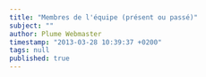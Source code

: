 ```yaml
---
title: "Membres de l'équipe (présent ou passé)"
subject: ""
author: Plume Webmaster
timestamp: "2013-03-28 10:39:37 +0200"
tags: null
published: true
---
```


[Simon Castellan]: http://perso.ens-lyon.fr/simon.castellan/
[Frédéric Prost]: http://perso.ens-lyon.fr/frederic.prost/
[Emmanuel Beffara]: http://perso.ens-lyon.fr/emmanuel.beffara/
[Aurélien Pardon]: http://perso.ens-lyon.fr/aurelien.pardon/
[Alexander Kreuzer Darmstadt]: http://www.mathematik.tu-darmstadt.de/~akreuzer/ (@ Darmstadt)
[Alexander Kreuzer]: http://perso.ens-lyon.fr/alexander.kreuzer/ (Alexander Kreuzer)
[Alexandre Miquel]: http://perso.ens-lyon.fr/alexandre.miquel/ (Alexandre Miquel)
[Antoine Madet]: http://www.pps.univ-paris-diderot.fr/~madet/ (Antoine Madet)
[Barbara Petit]: http://perso.ens-lyon.fr/barbara.petit/
[Colin Riba]: http://perso.ens-lyon.fr/colin.riba/ (Colin Riba)
[Damien Pous]: http://perso.ens-lyon.fr/damien.pous/  (Damien Pous)
[Daniel Hirschkoff]: http://perso.ens-lyon.fr/daniel.hirschkoff/ (Daniel Hirschkoff)
[Daniela Petrisan]: http://perso.ens-lyon.fr/daniela.petrisan/ (Daniela Petrisan)
[Erika de Benedetti]: http://perso.ens-lyon.fr/erika.de.benedetti/ (Erika de Benedetti @ Lyon)
[Erika de Benedetti Turin]: http://unito.academia.edu/ErikaDeBenedetti (Erika de Benedetti @ Turin)
[Fabio Zanasi Casa]: http://www.zanasi.com/fabio/ (@ casa sua)
[Fabio Zanasi]: http://perso.ens-lyon.fr/fabio.zanasi/ (Fabio Zanasi)
[Federico Aschieri]: http://perso.ens-lyon.fr/federico.aschieri/ (Federico Aschieri)
[Federico Aschieri PPS]: http://www.pps.univ-paris-diderot.fr/~aschieri/ (@ PPS)
[Filippo Bonchi]: http://perso.ens-lyon.fr/filippo.bonchi/ (Fillippo Bonchi)
[Guilhem Jaber]: http://www.univ-nantes.fr/jaber-g (Guilhem Jaber)
[Jean-Marie Madiot]: http://perso.ens-lyon.fr/jeanmarie.madiot/ (Jean-Marie Madiot)
[Lionel Rieg]: http://perso.ens-lyon.fr/lionel.rieg/ (Lionel Rieg)
[Marc Lasson]: http://perso.ens-lyon.fr/marc.lasson/ (Marc Lasson)
[Martin Hofman]: http://www2.tcs.ifi.lmu.de/~mhofmann/ (Martin Hofman)
[Matthieu Perrinel]: http://perso.ens-lyon.fr/matthieu.perrinel/ (Matthieu Perrinel)
[Olivier Laurent]: http://perso.ens-lyon.fr/olivier.laurent/ (Olivier Laurent)
[Paolo Tranquilli]: http://perso.ens-lyon.fr/paolo.tranquilli/
[Patrick Baillot]: http://perso.ens-lyon.fr/patrick.baillot/ (Patrick Baillot)
[Paul Brunet Cachan]: http://perso.eleves.bretagne.ens-cachan.fr/~pbrun703/
[Paul Brunet]: http://perso.ens-lyon.fr/paul.brunet/
[Pawel Sobocinski]: http://users.ecs.soton.ac.uk/ps/ (Pawel Sobocinski)
[Philippe AUdebaud]: http://perso.ens-lyon.fr/philippe.audebaud/ (Philippe Audebaud)
[Pierre Clairambault]: http://www.cl.cam.ac.uk/~pmc51/
[Pierre Lescanne]: http://perso.ens-lyon.fr/pierre.lescanne/ (Pierre Lescanne)
[Romain Demangeon]: http://www.dcs.qmul.ac.uk/research/logic/QM-EECS-TCS/People.html
[Romain Demangeon Lyon]: http://perso.ens-lyon.fr/romain.demangeon/ (Romain Demangeon)
[Russ Harmer]: http://www.pps.univ-paris-diderot.fr/~russ/
[Séverine Maingaud]: http://www.pps.jussieu.fr/~maingaud/ (Séverine Maingaud)
[Stéphane Leroux Lyon]: http://perso.ens-lyon.fr/stephane.leroux/ (Stéphane Leroux)
[Stéphane Leroux LIX]: http://www.lix.polytechnique.fr/Labo/Stephane.Leroux/ (Stéphane Leroux)
[Thanos Tsouanas]: http://perso.ens-lyon.fr/thanos.tsouanas/ (Thanos Tsouanas)
[Tom Hirschowitz]: http://www.lama.univ-savoie.fr/~hirschowitz/
[Valentin Blot]: http://perso.ens-lyon.fr/valentin.blot/ (Valentin Blot)